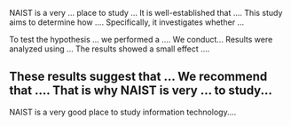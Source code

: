 NAIST is a very ... place to study ...
It is well-established that .... This study aims to determine how .... Specifically, it investigates whether ... 


To test the hypothesis ... we performed a .... 
We conduct...
Results were analyzed using ... The results showed a small effect .... 


These results suggest that ... We recommend that .... That is why NAIST is very ... to study...
---
NAIST is a very good place to study information technology....
